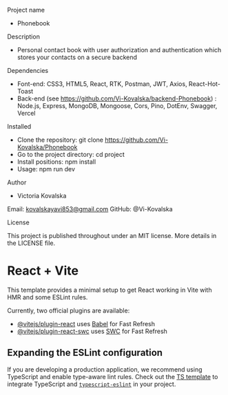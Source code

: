 Project name
- Phonebook
  
Description
- Personal contact book with user authorization and authentication which stores your contacts on a secure backend

Dependencies
- Font-end: CSS3, HTML5, React,  RTK, Postman, JWT, Axios, React-Hot-Toast
- Back-end (see https://github.com/Vi-Kovalska/backend-Phonebook) : Node.js, Express, MongoDB, Mongoose, Cors, Pino, DotEnv, Swagger, Vercel

Installed
- Clone the repository: git clone https://github.com/Vi-Kovalska/Phonebook
- Go to the project directory: cd project
- Install positions: npm install
- Usage: npm run dev

Author
- Victoria Kovalska

Email: kovalskayavi853@gmail.com GitHub: @Vi-Kovalska

License

This project is published throughout under an MIT license. More details in the LICENSE file.
# React + Vite

This template provides a minimal setup to get React working in Vite with HMR and some ESLint rules.

Currently, two official plugins are available:

- [@vitejs/plugin-react](https://github.com/vitejs/vite-plugin-react/blob/main/packages/plugin-react/README.md) uses [Babel](https://babeljs.io/) for Fast Refresh
- [@vitejs/plugin-react-swc](https://github.com/vitejs/vite-plugin-react-swc) uses [SWC](https://swc.rs/) for Fast Refresh

## Expanding the ESLint configuration

If you are developing a production application, we recommend using TypeScript and enable type-aware lint rules. Check out the [TS template](https://github.com/vitejs/vite/tree/main/packages/create-vite/template-react-ts) to integrate TypeScript and [`typescript-eslint`](https://typescript-eslint.io) in your project.
